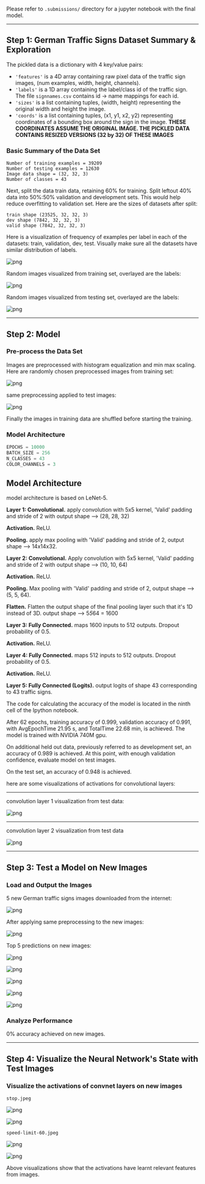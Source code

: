 

Please refer to ``.submissions/`` directory for a jupyter notebook with the final model.

---

## Step 1: German Traffic Signs Dataset Summary & Exploration

The pickled data is a dictionary with 4 key/value pairs:

- `'features'` is a 4D array containing raw pixel data of the traffic sign images, (num examples, width, height, channels).
- `'labels'` is a 1D array containing the label/class id of the traffic sign. The file `signnames.csv` contains id -> name mappings for each id.
- `'sizes'` is a list containing tuples, (width, height) representing the original width and height the image.
- `'coords'` is a list containing tuples, (x1, y1, x2, y2) representing coordinates of a bounding box around the sign in the image. **THESE COORDINATES ASSUME THE ORIGINAL IMAGE. THE PICKLED DATA CONTAINS RESIZED VERSIONS (32 by 32) OF THESE IMAGES**



### Basic Summary of the Data Set



    Number of training examples = 39209
    Number of testing examples = 12630
    Image data shape = (32, 32, 3)
    Number of classes = 43


Next, split the data train data, retaining 60% for training. Split leftout 40%
data into 50%:50%  validation and development sets. This would help reduce
overfitting to validation set. Here are the sizes of datasets after split:


    train shape (23525, 32, 32, 3)
    dev shape (7842, 32, 32, 3)
    valid shape (7842, 32, 32, 3)


Here is a visualization of frequency of examples per label in each of the
datasets: train, validation, dev, test. Visually make sure all the datasets have similar distribution of labels.


![png](submission/output_10_1.png)



Random images visualized from training set, overlayed are the
labels:


![png](submission/output_15_1.png)


Random images visualized from testing set, overlayed are the
labels:

![png](submission/output_16_1.png)


----

## Step 2: Model



### Pre-process the Data Set

Images are preprocessed with histogram equalization and
min max scaling. Here are randomly chosen preprocessed images
from training set:



![png](submission/output_22_1.png)


same preprocessing applied to test images:


![png](submission/output_23_1.png)


Finally the images in training data are shuffled before
starting the training.

### Model Architecture


```python
EPOCHS = 10000
BATCH_SIZE = 256
N_CLASSES = 43
COLOR_CHANNELS = 3


```

## Model Architecture

model architecture is based on LeNet-5.

**Layer 1: Convolutional.**
apply convolution with 5x5 kernel, 'Valid' padding  and stride of 2 with output shape --> (28, 28, 32)

**Activation.**
ReLU.

**Pooling.** apply max pooling with 'Valid' padding and stride of 2,
output shape --> 14x14x32.

**Layer 2: Convolutional.**
Apply convolution with 5x5 kernel, 'Valid' padding and stride of 2 with output shape --> (10, 10, 64)

**Activation.** ReLU.

**Pooling.** Max pooling with 'Valid' padding and stride of 2,
output shape --> (5, 5, 64).

**Flatten.** Flatten the output shape of the final pooling layer such that it's 1D instead of 3D.
output shape --> 5*5*64 = 1600

**Layer 3: Fully Connected.**  maps 1600 inputs to 512 outputs. Dropout probability of 0.5.

**Activation.** ReLU.

**Layer 4: Fully Connected.** maps 512 inputs to 512 outputs. Dropout probability of 0.5.

**Activation.** ReLU.

**Layer 5: Fully Connected (Logits).** output logits of shape 43 corresponding to 43
traffic signs.

The code for calculating the accuracy of the model is located in the ninth cell of the Ipython notebook.


After 62 epochs, training accuracy of 0.999, validation accuracy of 0.991, with AvgEpochTime 21.95 s, and  TotalTime 22.68 min, is achieved. The model is trained with NVIDIA 740M gpu.


On additional held out data, previously referred to as development set, an accuracy of 0.989 is achieved.
At this point, with enough validation confidence, evaluate model on test images.

On the test set, an accuracy of  0.948 is achieved.


here are some visualizations of activations for convolutional layers:

---

convolution layer 1 visualization from test data:



![png](submission/output_35_1.png)

---

convolution layer 2 visualization from test data



![png](submission/output_36_1.png)


---

## Step 3: Test a Model on New Images

### Load and Output the Images

5 new German traffic signs images downloaded from the internet:

![png](submission/output_41_0.png)

After applying same preprocessing to the new images:


![png](submission/output_44_0.png)


Top 5 predictions on new images:

![png](submission/output_46_0.png)



![png](submission/output_46_1.png)



![png](submission/output_46_2.png)



![png](submission/output_46_3.png)



![png](submission/output_46_4.png)


### Analyze Performance

0% accuracy achieved on new images.

---

## Step 4: Visualize the Neural Network's State with Test Images



### Visualize the activations of convnet layers on new images


    stop.jpeg



![png](submission/output_53_1.png)



![png](submission/output_53_2.png)




    speed-limit-60.jpeg



![png](submission/output_54_1.png)



![png](submission/output_54_2.png)


Above visualizations show that the activations have learnt relevant features from images.
